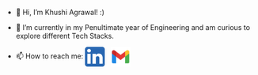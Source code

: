 - 👋 Hi, I’m Khushi Agrawal! :)  

- 👀 I’m currently in my Penultimate year of Engineering and am curious to explore different Tech Stacks.
<!--- - 🌱 I’m currently learning ...--->
<!--- - 💞️ I’m looking to collaborate on ... --->
- 📫 How to reach me: 
<a href="https://www.linkedin.com/in/khushiagrawal10/" target="blank"><img align="center" src="https://github.com/khushiagrawal1016/social-media-icons/blob/main/social-media-icons-for-portfolio-main/iconfinder_1_Linkedin_unofficial_colored_svg_5296501.svg" alt="https://www.linkedin.com/in/khushiagrawal10/" height="40" width="40" /></a> &nbsp;     <a href="mailto:agrawalkhu22@gmail.com?"><img align="center" src="https://github.com/khushiagrawal1016/social-media-icons/blob/main/social-media-icons-for-portfolio-main/iconfinder_google-gmail_7089163.svg" height="40" width="40" /></a>   
</br>

<!---
khushiagrawal1016/khushiagrawal1016 is a ✨ special ✨ repository because its `README.md` (this file) appears on your GitHub profile.
You can click the Preview link to take a look at your changes.
--->
